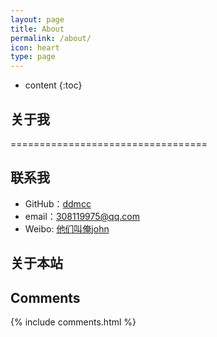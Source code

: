 ```yaml
---
layout: page
title: About
permalink: /about/
icon: heart
type: page
---
```


* content
{:toc}

## 关于我

==================================

## 联系我

* GitHub：[ddmcc](https://github.com/ddmcc)
* email：308119975@qq.com
* Weibo: [他们叫俺john](https://weibo.com/ddmcc66)

## 关于本站


## Comments

{% include comments.html %}
